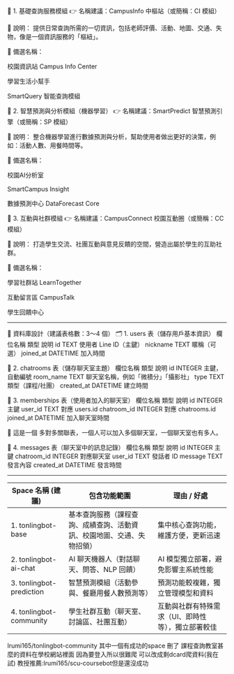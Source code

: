 🧩 1. 基礎查詢服務模組
👉 名稱建議：CampusInfo 中樞站（或簡稱：CI 模組）

📘 說明：
提供日常查詢所需的一切資訊，包括老師評價、活動、地圖、交通、失物，像是一個資訊服務的「樞紐」。

📌 備選名稱：

校園資訊站 Campus Info Center

學習生活小幫手

SmartQuery 智能查詢模組

🤖 2. 智慧預測與分析模組（機器學習）
👉 名稱建議：SmartPredict 智慧預測引擎（或簡稱：SP 模組）

📘 說明：
整合機器學習進行數據預測與分析，幫助使用者做出更好的決策，例如：活動人數、用餐時間等。

📌 備選名稱：

校園AI分析室

SmartCampus Insight

數據預測中心 DataForecast Core

💬 3. 互動與社群模組
👉 名稱建議：CampusConnect 校園互動圈（或簡稱：CC 模組）

📘 說明：
打造學生交流、社團互動與意見反饋的空間，營造出屬於學生的互助社群。

📌 備選名稱：

學習社群站 LearnTogether

互動留言區 CampusTalk

學生回饋中心



----------------------------------------------------
🧱 資料庫設計（建議表格數：3～4 個）
🗂️ 1. users 表（儲存用戶基本資訊）
欄位名稱	類型	說明
id	TEXT	使用者 Line ID（主鍵）
nickname	TEXT	暱稱（可選）
joined_at	DATETIME	加入時間

💬 2. chatrooms 表（儲存聊天室主題）
欄位名稱	類型	說明
id	INTEGER	主鍵，自動編號
room_name	TEXT	聊天室名稱，例如「微積分」「攝影社」
type	TEXT	類型（課程/社團）
created_at	DATETIME	建立時間

👥 3. memberships 表（使用者加入的聊天室）
欄位名稱	類型	說明
id	INTEGER	主鍵
user_id	TEXT	對應 users.id
chatroom_id	INTEGER	對應 chatrooms.id
joined_at	DATETIME	加入聊天室時間

🔄 這是一個 多對多關聯表，一個人可以加入多個聊天室，一個聊天室也有多人。

📝 4. messages 表（聊天室中的訊息記錄）
欄位名稱	類型	說明
id	INTEGER	主鍵
chatroom_id	INTEGER	對應聊天室
user_id	TEXT	發話者 ID
message	TEXT	發言內容
created_at	DATETIME	發言時間


---------------------------------------------------------------------------
| Space 名稱 (建議)            | 包含功能範圍                              | 理由 / 好處                    |
| ------------------------ | ----------------------------------- | -------------------------- |
| 1. tonlingbot-base       | 基本查詢服務（課程查詢、成績查詢、活動資訊、校園地圖、交通、失物招領） | 集中核心查詢功能，維護方便，更新迅速         |
| 2. tonlingbot-ai-chat    | AI 聊天機器人（對話聊天、問答、NLP 回饋）            | AI 模型獨立部署，避免影響主系統性能        |
| 3. tonlingbot-prediction | 智慧預測模組（活動參與、餐廳用餐人數預測等）              | 預測功能較複雜，獨立管理模型和資料          |
| 4. tonlingbot-community  | 學生社群互動（聊天室、討論區、社團互動）                | 互動與社群有特殊需求（UI、即時性等），獨立部署較佳 |



Irumi165/tonlingbot-community 其中一個有成功的space 刪了
課程查詢教室甚麼的資料在學校網站裡面 因為要登入所以很難爬 可以改成剩dcard爬資料(我在試)
教授推薦:Irumi165/scu-coursebot但是還沒成功
